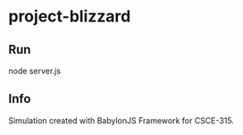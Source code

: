 # project-blizzard  

## Run
node server.js  

## Info  
Simulation created with BabylonJS Framework for CSCE-315.
